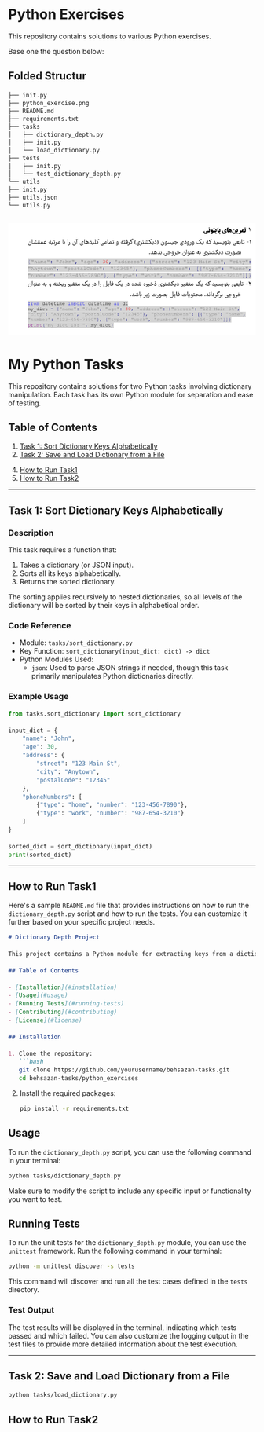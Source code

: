 # Python Exercises
This repository contains solutions to various Python exercises.

Base one the question below:


## Folded Structur

```
├── init.py
├── python_exercise.png
├── README.md
├── requirements.txt
├── tasks
│   ├── dictionary_depth.py
│   ├── init.py
│   └── load_dictionary.py
├── tests
│   ├── init.py
│   └── test_dictionary_depth.py
└── utils
├── init.py
├── utils.json
└── utils.py
```

![alt text](python_exercise.png)
---
# My Python Tasks

This repository contains solutions for two Python tasks involving dictionary manipulation. Each task has its own Python module for separation and ease of testing. 

## Table of Contents
1. [Task 1: Sort Dictionary Keys Alphabetically](#task-1-sort-dictionary-keys-alphabetically)
2. [Task 2: Save and Load Dictionary from a File](#task-2-save-and-load-dictionary-from-a-file)
<!-- 3. [Project Structure](#project-structure) -->
4. [How to Run Task1](#how-to-run-task1)
4. [How to Run Task2](#how-to-run-task2)

---

## Task 1: Sort Dictionary Keys Alphabetically

### Description
This task requires a function that:
1. Takes a dictionary (or JSON input).
2. Sorts all its keys alphabetically.
3. Returns the sorted dictionary.

The sorting applies recursively to nested dictionaries, so all levels of the dictionary will be sorted by their keys in alphabetical order.

### Code Reference
- Module: `tasks/sort_dictionary.py`
- Key Function: `sort_dictionary(input_dict: dict) -> dict`
- Python Modules Used:
  - `json`: Used to parse JSON strings if needed, though this task primarily manipulates Python dictionaries directly.

### Example Usage
```python
from tasks.sort_dictionary import sort_dictionary

input_dict = {
    "name": "John",
    "age": 30,
    "address": {
        "street": "123 Main St",
        "city": "Anytown",
        "postalCode": "12345"
    },
    "phoneNumbers": [
        {"type": "home", "number": "123-456-7890"},
        {"type": "work", "number": "987-654-3210"}
    ]
}

sorted_dict = sort_dictionary(input_dict)
print(sorted_dict)
```

---

## How to Run Task1
Here's a sample `README.md` file that provides instructions on how to run the `dictionary_depth.py` script and how to run the tests. You can customize it further based on your specific project needs.

```markdown
# Dictionary Depth Project

This project contains a Python module for extracting keys from a dictionary along with their respective depths. It also includes a set of unit tests to ensure the functionality of the module.

## Table of Contents

- [Installation](#installation)
- [Usage](#usage)
- [Running Tests](#running-tests)
- [Contributing](#contributing)
- [License](#license)

## Installation

1. Clone the repository:
   ```bash
   git clone https://github.com/yourusername/behsazan-tasks.git
   cd behsazan-tasks/python_exercises
   ```

2. Install the required packages:
   ```bash
   pip install -r requirements.txt
   ```

## Usage

To run the `dictionary_depth.py` script, you can use the following command in your terminal:

```bash
python tasks/dictionary_depth.py
```

Make sure to modify the script to include any specific input or functionality you want to test.

## Running Tests

To run the unit tests for the `dictionary_depth.py` module, you can use the `unittest` framework. Run the following command in your terminal:

```bash
python -m unittest discover -s tests
```

This command will discover and run all the test cases defined in the `tests` directory.

### Test Output

The test results will be displayed in the terminal, indicating which tests passed and which failed. You can also customize the logging output in the test files to provide more detailed information about the test execution.



---

## Task 2: Save and Load Dictionary from a File



```bash
python tasks/load_dictionary.py
```


## How to Run Task2